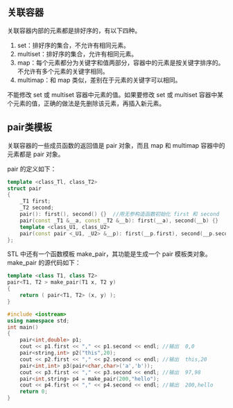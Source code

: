 ## 关联容器
关联容器内部的元素都是排好序的，有以下四种。

1. set：排好序的集合，不允许有相同元素。
2. multiset：排好序的集合，允许有相同元素。
3. map：每个元素都分为关键字和值两部分，容器中的元素是按关键字排序的。不允许有多个元素的关键字相同。
4. multimap：和 map 类似，差别在于元素的关键字可以相同。

不能修改 set 或 multiset 容器中元素的值。如果要修改 set 或 multiset 容器中某个元素的值，正确的做法是先删除该元素，再插入新元素。

## pair类模板
关联容器的一些成员函数的返回值是 pair 对象，而且 map 和 multimap 容器中的元素都是 pair 对象。

pair 的定义如下：

```c++
template <class_Tl, class_T2>
struct pair
{
    _T1 first;
    _T2 second;
    pair(): first(), second() {}  //用无参构造函数初始化 first 和 second
    pair(const _T1 &__a, const _T2 &__b): first(__a), second(__b) {}
    template <class_U1, class_U2>
    pair(const pair <_U1, _U2> &__p): first(__p.first), second(__p.second) {}
};
```

STL 中还有一个函数模板 make_pair，其功能是生成一个 pair 模板类对象。make_pair 的源代码如下：
```c++
template <class T1, class T2>
pair<T1, T2 > make_pair(T1 x, T2 y)
{
    return ( pair<T1, T2> (x, y) );
}
```

```c++
#include <iostream>
using namespace std;
int main()
{
    pair<int,double> p1;
    cout << p1.first << "," << p1.second << endl; //输出  0,0   
    pair<string,int> p2("this",20);
    cout << p2.first << "," << p2.second << endl; //输出  this,20
    pair<int,int> p3(pair<char,char>('a','b'));
    cout << p3.first << "," << p3.second << endl; //输出  97,98
    pair<int,string> p4 = make_pair(200,"hello");
    cout << p4.first << "," << p4.second << endl; //输出  200,hello
    return 0;
}
```